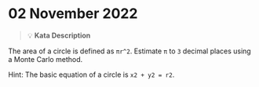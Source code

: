 # 02 November 2022 

> :bulb:️ **Kata Description**

The area of a circle is defined as `πr^2`. Estimate `π` to `3` decimal places using a Monte Carlo method. 

Hint: The basic equation of a circle is `x2 + y2 = r2`.
